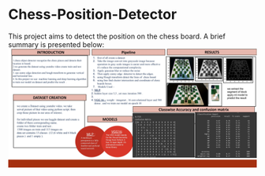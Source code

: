 # Chess-Position-Detector
This project aims to detect the position on the chess board.
A brief summary is presented below:
![alt text](https://github.com/ChiragJindal21/Chess-Position-Detector/blob/main/Report.jpg)
